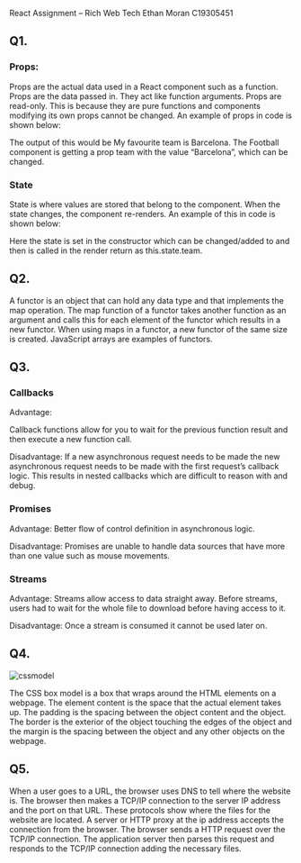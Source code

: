React Assignment – Rich Web Tech
Ethan Moran
C19305451


## Q1. 

### Props: 

Props are the actual data used in a React component such as a function. Props are the data passed in. They act like function arguments. Props are read-only. This is because they are pure functions and components modifying its own props cannot be changed. An example of props in code is shown below:

 
The output of this would be My favourite team is Barcelona. The Football component is getting a prop team with the value “Barcelona”, which can be changed.

### State

State is where values are stored that belong to the component. When the state changes, the component re-renders. An example of this in code is shown below:

 
Here the state is set in the constructor which can be changed/added to and then is called in the render return as this.state.team.


## Q2. 
A functor is an object that can hold any data type and that implements the map operation. The map function of a functor takes another function as an argument and calls this for each element of the functor which results in a new functor. When using maps in a functor, a new functor of the same size is created. JavaScript arrays are examples of functors.

## Q3. 

### Callbacks

Advantage:

Callback functions allow for you to wait for the previous function result and then execute a new function call.

Disadvantage:
If a new asynchronous request needs to be made the new asynchronous request needs to be made with the first request’s callback logic. This results in nested callbacks which are difficult to reason with and debug.

### Promises

Advantage:
Better flow of control definition in asynchronous logic.

Disadvantage:
Promises are unable to handle data sources that have more than one value such as mouse movements.


### Streams 

Advantage:
Streams allow access to data straight away. Before streams, users had to wait for the whole file to download before having access to it.

Disadvantage:
Once a stream is consumed it cannot be used later on.



## Q4. 

![cssmodel](https://user-images.githubusercontent.com/57529120/208324439-4b262334-e320-49d0-922c-0a7385c37693.png)


The CSS box model is a box that wraps around the HTML elements on a webpage. The element content is the space that the actual element takes up. The padding is the spacing between the object content and the object. The border is the exterior of the object touching the edges of the object and the margin is the spacing between the object and any other objects on the webpage.


## Q5.
When a user goes to a URL, the browser uses DNS to tell where the website is. The browser then makes a TCP/IP connection to the server IP address and the port on that URL. These protocols show where the files for the website are located. A server or HTTP proxy at the ip address accepts the connection from the browser. The browser sends a HTTP request over the TCP/IP connection. The application server then parses this request and responds to the TCP/IP connection adding the necessary files.

